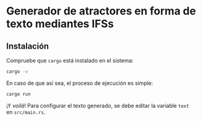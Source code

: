 # Generador de atractores en forma de texto mediantes IFSs

## Instalación

Compruebe que `cargo` está instalado en el sistema:

```bash
cargo -v
```

En caso de que así sea, el proceso de ejecución es simple:

```bash
cargo run
```

¡Y _voilà_! Para configurar el texto generado, se debe editar la variable `text` en `src/main.rs`. 